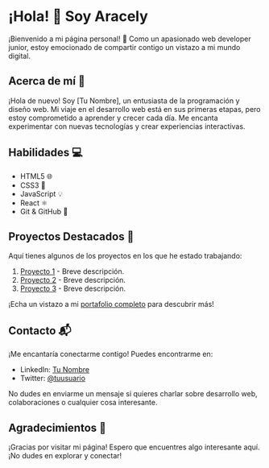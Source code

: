 # ¡Hola! 👋 Soy Aracely

¡Bienvenido a mi página personal! 🚀 Como un apasionado web developer junior, estoy emocionado de compartir contigo un vistazo a mi mundo digital.

## Acerca de mí 🌟

¡Hola de nuevo! Soy [Tu Nombre], un entusiasta de la programación y diseño web. Mi viaje en el desarrollo web está en sus primeras etapas, pero estoy comprometido a aprender y crecer cada día. Me encanta experimentar con nuevas tecnologías y crear experiencias interactivas.

## Habilidades 💻

- HTML5 🌐
- CSS3 🎨
- JavaScript 💡
- React ⚛️
- Git & GitHub 🔄

## Proyectos Destacados 🚀

Aquí tienes algunos de los proyectos en los que he estado trabajando:

1. [Proyecto 1](enlace-al-proyecto-1) - Breve descripción.
2. [Proyecto 2](enlace-al-proyecto-2) - Breve descripción.
3. [Proyecto 3](enlace-al-proyecto-3) - Breve descripción.

¡Echa un vistazo a mi [portafolio completo](enlace-al-portafolio) para descubrir más!

## Contacto 📬

¡Me encantaría conectarme contigo! Puedes encontrarme en:

- LinkedIn: [Tu Nombre](enlace-a-tu-linkedin)
- Twitter: [@tuusuario](enlace-a-tu-twitter)

No dudes en enviarme un mensaje si quieres charlar sobre desarrollo web, colaboraciones o cualquier cosa interesante.

## Agradecimientos 💙

¡Gracias por visitar mi página! Espero que encuentres algo interesante aquí. ¡No dudes en explorar y conectar!

